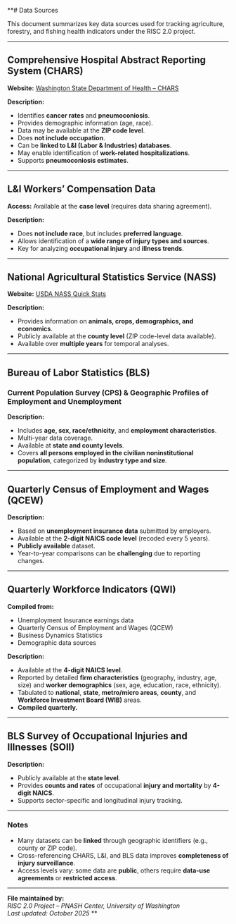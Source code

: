 **# Data Sources

This document summarizes key data sources used for tracking agriculture, forestry, and fishing health indicators under the RISC 2.0 project.

---

## Comprehensive Hospital Abstract Reporting System (CHARS)

**Website:** [Washington State Department of Health – CHARS](http://www.doh.wa.gov/DataandStatisticalReports/HealthcareinWashington/HospitalandPatientData/HospitalDischargeDataCHARS)

**Description:**
- Identifies **cancer rates** and **pneumoconiosis**.  
- Provides demographic information (age, race).  
- Data may be available at the **ZIP code level**.  
- Does **not include occupation**.  
- Can be **linked to L&I (Labor & Industries) databases**.  
- May enable identification of **work-related hospitalizations**.  
- Supports **pneumoconiosis estimates**.

---

## L&I Workers’ Compensation Data

**Access:** Available at the **case level** (requires data sharing agreement).

**Description:**
- Does **not include race**, but includes **preferred language**.  
- Allows identification of a **wide range of injury types and sources**.  
- Key for analyzing **occupational injury** and **illness trends**.  

---

## National Agricultural Statistics Service (NASS)

**Website:** [USDA NASS Quick Stats](https://quickstats.nass.usda.gov/)

**Description:**
- Provides information on **animals, crops, demographics, and economics**.  
- Publicly available at the **county level** (ZIP code-level data available).  
- Available over **multiple years** for temporal analyses.  

---

## Bureau of Labor Statistics (BLS)  
### Current Population Survey (CPS) & Geographic Profiles of Employment and Unemployment

**Description:**
- Includes **age, sex, race/ethnicity**, and **employment characteristics**.  
- Multi-year data coverage.  
- Available at **state and county levels**.  
- Covers **all persons employed in the civilian noninstitutional population**, categorized by **industry type and size**.

---

## Quarterly Census of Employment and Wages (QCEW)

**Description:**
- Based on **unemployment insurance data** submitted by employers.  
- Available at the **2-digit NAICS code level** (recoded every 5 years).  
- **Publicly available** dataset.  
- Year-to-year comparisons can be **challenging** due to reporting changes.  

---

## Quarterly Workforce Indicators (QWI)

**Compiled from:**
- Unemployment Insurance earnings data  
- Quarterly Census of Employment and Wages (QCEW)  
- Business Dynamics Statistics  
- Demographic data sources  

**Description:**
- Available at the **4-digit NAICS level**.  
- Reported by detailed **firm characteristics** (geography, industry, age, size) and **worker demographics** (sex, age, education, race, ethnicity).  
- Tabulated to **national**, **state**, **metro/micro areas**, **county**, and **Workforce Investment Board (WIB)** areas.  
- **Compiled quarterly.**

---

## BLS Survey of Occupational Injuries and Illnesses (SOII)

**Description:**
- Publicly available at the **state level**.  
- Provides **counts and rates** of occupational **injury and mortality** by **4-digit NAICS**.  
- Supports sector-specific and longitudinal injury tracking.  

---

### Notes

- Many datasets can be **linked** through geographic identifiers (e.g., county or ZIP code).  
- Cross-referencing CHARS, L&I, and BLS data improves **completeness of injury surveillance**.  
- Access levels vary: some data are **public**, others require **data-use agreements** or **restricted access**.

---

**File maintained by:**  
*RISC 2.0 Project – PNASH Center, University of Washington*  
*Last updated: October 2025*
**

